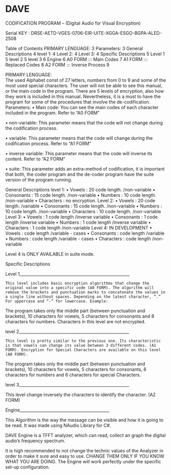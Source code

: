 # DAVE

CODIFICATION PROGRAM – (Digital Audio for Visual Encryption)

Serial KEY : DRSE-AETD-VGES-0706-EIR-UITE-XGGA-ESGO-BGPA-ALED-2508

Table of Contents
PRIMARY LENGUAGE:	3
Parameters:	3
General Descriptions	4
level 1:	4
Level 2:	4
Level 3:	4
Specific Descriptions	5
Level 1	5
level 2	5
level 3	6
Engine	6
A0 FORM ::: Main Codes	7
A1 FORM ::: Replaced Codes	8
A2 FORM ::: Inverse Process	9

PRIMARY LENGUAGE:	
	The used Alphabet const of 27 letters, numbers from 0 to 9 and some of the most used special characters. The user will not be able to see this manual, or the main code in the program. There are 5 levels of encryption, also how they work is included in this manual. Nevertheless, it is a must to have the program for some of the procedures that involve the de-codification.
Parameters:
•	Main code: You can see the main codes of each character included in the program. Refer to “A0 FORM”

•	non-variable: This parameter means that the code will not change during the codification process.

•	variable: This parameter means that the code will change during the codification process. Refer to “A1 FORM”

•	inverse variable: This parameter means that the code will inverse its content. Refer to “A2 FORM”

•	suite: This parameter adds an extra-method of codification, it is important that both, the coder program and the de-coder program have the suite version of the program running.  

General Descriptions 
level 1:
•	Vowels 	:	20 code length. /non-variable 
•	Consonants	:	15 code length. /non-variable
•	Numbers 	:	10 code length. /non-variable
•	Characters	:	no encryption. 
Level 2:
•	Vowels 	:	20 code length. /variable
•	Consonants	:	15 code length. /non-variable
•	Numbers 	:	10 code length. /non-variable
•	Characters	:	10 code length. /non-variable
Level 3:
•	Vowels 	:	1 code length /inverse variable
•	Consonants	:	1 code length /inverse variable
•	Numbers 	:	1 code length /inverse variable
•	Characters	:	1 code length /non-variable
Level 4:	IN DEVELOPMENT
•	Vowels 	:	 code length /variable - cases
•	Consonants	:	 code length /variable 
•	Numbers 	:	 code length /variable - cases
•	Characters	:	 code length /non-variable


Level 4 is ONLY AVAILABLE in suite mode.


Specific Descriptions

Level 1______________________________________________________

	This level includes basic encryption algorithms that change the original value into a specific code (A0 FORM). The algorithm will remove the brackets and punctuation marks to concatenate the values in a single line without spaces. Depending on the latest character, “.” For uppercase and “-” for lowercase. Example:

The program takes only the middle part (between punctuation and brackets), 10 characters for vowels, 5 characters for consonants and 8 characters for numbers. Characters in this level are not encrypted.

level 2______________________________________________________

	This level is pretty similar to the previous one. Its characteristic is that vowels can change its value between 3 different codes. (A1 FORM). Encryption for Special Characters are available on this level (A0 FORM).


The program takes only the middle part (between punctuation and brackets), 10 characters for vowels, 5 characters for consonants, 8 characters for numbers and 6 characters for special Characters.

level 3______________________________________________________

This level change inversely the characters to identify the character. (A2 FORM)

Engine____________________________________________

This Algorithm is the way the message can be visible and how it is going to be read. It was made using NAudio Library for C#.

DAVE Engine is a TFFT analyzer, which can read, collect an graph the digital audio’s frequency spectrum.

It is high recommended to not change the technic values of the Analyzer in order to make it sure and easy to use. CHANGE THEM ONLY IF YOU KNOW WHAT YOU ARE DOING. The Engine will work perfectly under the specific set-up configuration.

